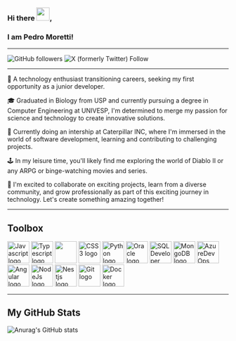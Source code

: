 ### Hi there <img src="https://gifdb.com/images/high/waving-hand-black-and-white-erox5pacbap4ac1l.gif" width="30px" />,
### I am Pedro Moretti!

---

![GitHub followers](https://img.shields.io/github/followers/Pedro-Moretti) ![X (formerly Twitter) Follow](https://img.shields.io/twitter/follow/moretti_alves?style=social)

---

👋 A technology enthusiast transitioning careers, seeking my first opportunity as a junior developer.

🎓 Graduated in Biology from USP and currently pursuing a degree in Computer Engineering at UNIVESP, I'm determined to merge my passion for science and technology to create innovative solutions.

💼 Currently doing an intership at Caterpillar INC, where I'm immersed in the world of software development, learning and contributing to challenging projects.

🕹️ In my leisure time, you'll likely find me exploring the world of Diablo II or any ARPG or binge-watching movies and series.

🚀 I'm excited to collaborate on exciting projects, learn from a diverse community, and grow professionally as part of this exciting journey in technology. Let's create something amazing together!

---

## Toolbox

<img src="https://cdn.jsdelivr.net/gh/devicons/devicon@latest/icons/javascript/javascript-plain.svg" alt="Javascript logo" width="50" height="50"/> <img src="https://cdn.jsdelivr.net/gh/devicons/devicon@latest/icons/typescript/typescript-plain.svg" alt="Typescript logo" width="50" height="50"/> <img src="https://cdn.jsdelivr.net/gh/devicons/devicon@latest/icons/html5/html5-plain.svg" lt="HTML5 logo" width="50" height="50" /> <img src="https://cdn.jsdelivr.net/gh/devicons/devicon@latest/icons/css3/css3-plain.svg" alt="CSS3 logo" width="50" height="50" /> <img src="https://cdn.jsdelivr.net/gh/devicons/devicon@latest/icons/python/python-original.svg" alt="Python logo" width="50" height="50" /> <img src="https://cdn.jsdelivr.net/gh/devicons/devicon@latest/icons/oracle/oracle-original.svg" alt="Oracle logo" width="50" height="50" /> <img src="https://cdn.jsdelivr.net/gh/devicons/devicon@latest/icons/sqldeveloper/sqldeveloper-plain.svg" alt="SQL Developer logo" width="50" height="50"/> <img src="https://cdn.jsdelivr.net/gh/devicons/devicon@latest/icons/mongodb/mongodb-original-wordmark.svg" alt="MongoDB logo" width="50" height="50" /> <img src="https://cdn.jsdelivr.net/gh/devicons/devicon@latest/icons/azuredevops/azuredevops-original.svg" alt="AzureDevOps" width="50" height="50" /> <img src="https://cdn.jsdelivr.net/gh/devicons/devicon@latest/icons/angularjs/angularjs-original.svg" alt="Angular logo" width="50" height="50" />  <img src="https://cdn.jsdelivr.net/gh/devicons/devicon@latest/icons/nodejs/nodejs-original.svg" alt="NodeJs logo" width="50" height="50" /> <img src="https://cdn.jsdelivr.net/gh/devicons/devicon@latest/icons/nestjs/nestjs-original.svg" alt="Nestjs logo" width="50" height="50" /> <img src="https://cdn.jsdelivr.net/gh/devicons/devicon@latest/icons/git/git-original.svg" alt="Git logo" width="50" height="50"/> <img src="https://cdn.jsdelivr.net/gh/devicons/devicon@latest/icons/docker/docker-original.svg" alt="Docker logo" width="50" height="50" />

---

## My GitHub Stats


![Anurag's GitHub stats](https://github-readme-stats.vercel.app/api?username=Pedro-Moretti&theme=dark&show_icons=true)


<!--
**Pedro-Moretti/Pedro-Moretti** is a ✨ _special_ ✨ repository because its `README.md` (this file) appears on your GitHub profile.

Here are some ideas to get you started:

- 🔭 I’m currently working on ...
- 🌱 I’m currently learning ...
- 👯 I’m looking to collaborate on ...
- 🤔 I’m looking for help with ...
- 💬 Ask me about ...
- 📫 How to reach me: ...
- 😄 Pronouns: ...
- ⚡ Fun fact: ...
-->
